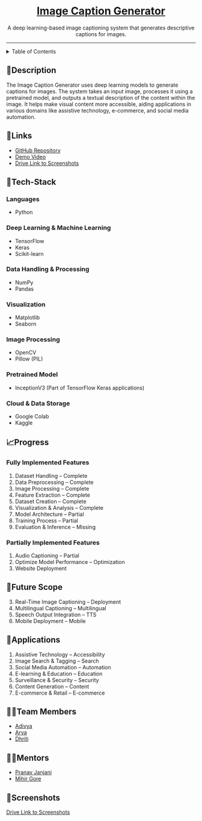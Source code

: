 <h1 align="center">
  <a href="https://github.com/pragatikharat17/shift-elite">
    Image Caption Generator
  </a>
</h1>

<div align="center">
  A deep learning-based image captioning system that generates descriptive captions for images.
</div>
<hr>

<details>
<summary>Table of Contents</summary>
- [Description](#description)
- [Links](#links)
- [Tech Stack](#tech-stack)
- [Progress](#progress)
- [Future Scope](#future-scope)
- [Applications](#applications)
- [Usage](#usage)
- [Team Members](#team-members)
- [Mentors](#mentors)
- [Screenshots](#screenshots)

</details>

## 📝Description
The Image Caption Generator uses deep learning models to generate captions for images. The system takes an input image, processes it using a pretrained model, and outputs a textual description of the content within the image. It helps make visual content more accessible, aiding applications in various domains like assistive technology, e-commerce, and social media automation.

## 🔗Links

- [GitHub Repository](https://github.com/pragatikharat17/shift-elite)
- [Demo Video](https://drive.google.com/file/d/1M7uZZuTqo0izz4LCNd82viLo9_IWimSJ/view?usp=sharing)
- [Drive Link to Screenshots](https://drive.google.com/drive/folders/15m6KIRExkPqslkCtdI10p0eDwiRSqDRe?usp=share_link)

## 🤖Tech-Stack

### Languages
- Python

### Deep Learning & Machine Learning
- TensorFlow  
- Keras  
- Scikit-learn  

### Data Handling & Processing
- NumPy  
- Pandas  

### Visualization
- Matplotlib  
- Seaborn

### Image Processing
- OpenCV  
- Pillow (PIL)  

### Pretrained Model
- InceptionV3 (Part of TensorFlow Keras applications)  

### Cloud & Data Storage
- Google Colab  
- Kaggle

## 📈Progress

### Fully Implemented Features
1. Dataset Handling – Complete
2. Data Preprocessing – Complete
3. Image Processing – Complete
4. Feature Extraction – Complete
5. Dataset Creation – Complete
6. Visualization & Analysis – Complete
8. Model Architecture – Partial
9. Training Process – Partial
10. Evaluation & Inference – Missing

### Partially Implemented Features
1. Audio Captioning – Partial
2. Optimize Model Performance – Optimization
3. Website Deployment


## 🔮Future Scope


3. Real-Time Image Captioning – Deployment
4. Multilingual Captioning – Multilingual
5. Speech Output Integration – TTS
6. Mobile Deployment – Mobile


## 💸Applications
1. Assistive Technology – Accessibility
2. Image Search & Tagging – Search
3. Social Media Automation – Automation
4. E-learning & Education – Education
5. Surveillance & Security – Security
6. Content Generation – Content
7. E-commerce & Retail – E-commerce

## 👨‍💻Team Members

- [Adivya](https://github.com/adivya15)
- [Arya](https://github.com/aryaborkar06)
- [Dhriti](https://github.com/Dhriti2208)

## 👨‍🏫Mentors

- [Pranav Janjani](https://github.com/pranavjanjani)
- [Mihir Gore](https://github.com/MihirGore23)

## 📱Screenshots
[Drive Link to Screenshots](https://drive.google.com/drive/folders/15m6KIRExkPqslkCtdI10p0eDwiRSqDRe?usp=share_link)
